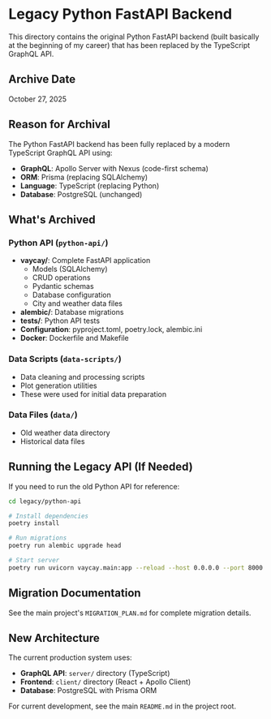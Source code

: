 # Legacy Python FastAPI Backend

This directory contains the original Python FastAPI backend (built basically at the beginning of my career) that has been replaced by the TypeScript GraphQL API.

## Archive Date
October 27, 2025

## Reason for Archival
The Python FastAPI backend has been fully replaced by a modern TypeScript GraphQL API using:
- **GraphQL**: Apollo Server with Nexus (code-first schema)
- **ORM**: Prisma (replacing SQLAlchemy)
- **Language**: TypeScript (replacing Python)
- **Database**: PostgreSQL (unchanged)

## What's Archived

### Python API (`python-api/`)
- **vaycay/**: Complete FastAPI application
  - Models (SQLAlchemy)
  - CRUD operations
  - Pydantic schemas
  - Database configuration
  - City and weather data files
- **alembic/**: Database migrations
- **tests/**: Python API tests
- **Configuration**: pyproject.toml, poetry.lock, alembic.ini
- **Docker**: Dockerfile and Makefile

### Data Scripts (`data-scripts/`)
- Data cleaning and processing scripts
- Plot generation utilities
- These were used for initial data preparation

### Data Files (`data/`)
- Old weather data directory
- Historical data files

## Running the Legacy API (If Needed)

If you need to run the old Python API for reference:

```bash
cd legacy/python-api

# Install dependencies
poetry install

# Run migrations
poetry run alembic upgrade head

# Start server
poetry run uvicorn vaycay.main:app --reload --host 0.0.0.0 --port 8000
```

## Migration Documentation

See the main project's `MIGRATION_PLAN.md` for complete migration details.

## New Architecture

The current production system uses:
- **GraphQL API**: `server/` directory (TypeScript)
- **Frontend**: `client/` directory (React + Apollo Client)
- **Database**: PostgreSQL with Prisma ORM

For current development, see the main `README.md` in the project root.
